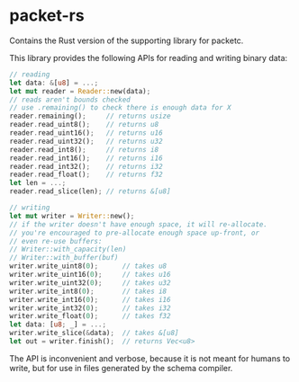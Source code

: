 # packet-rs

Contains the Rust version of the supporting library for packetc. 

This library provides the following APIs for reading and writing binary data:

```rust
// reading
let data: &[u8] = ...;
let mut reader = Reader::new(data);
// reads aren't bounds checked
// use .remaining() to check there is enough data for X
reader.remaining();     // returns usize
reader.read_uint8();    // returns u8
reader.read_uint16();   // returns u16
reader.read_uint32();   // returns u32
reader.read_int8();     // returns i8
reader.read_int16();    // returns i16
reader.read_int32();    // returns i32
reader.read_float();    // returns f32
let len = ...;
reader.read_slice(len); // returns &[u8]

// writing
let mut writer = Writer::new();
// if the writer doesn't have enough space, it will re-allocate.
// you're encouraged to pre-allocate enough space up-front, or
// even re-use buffers:
// Writer::with_capacity(len)
// Writer::with_buffer(buf)
writer.write_uint8(0);      // takes u8
writer.write_uint16(0);     // takes u16
writer.write_uint32(0);     // takes u32
writer.write_int8(0);       // takes i8
writer.write_int16(0);      // takes i16
writer.write_int32(0);      // takes i32
writer.write_float(0);      // takes f32
let data: [u8; _] = ...;    
writer.write_slice(&data);  // takes &[u8]
let out = writer.finish();  // returns Vec<u8>
```

The API is inconvenient and verbose, because it is not meant for humans to write, but for use in files generated by the schema compiler. 
